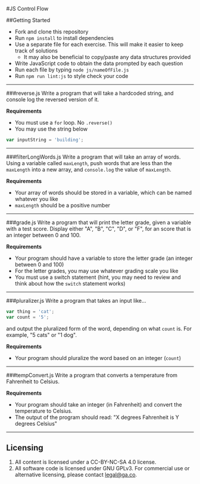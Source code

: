 #JS Control Flow

##Getting Started
* Fork and clone this repository
* Run `npm install` to install dependencies
* Use a separate file for each exercise. This will make it easier to keep track of solutions
  * It may also be beneficial to copy/paste any data structures provided
* Write JavaScript code to obtain the data prompted by each question
* Run each file by typing `node js/nameOfFile.js`
* Run `npm run lint:js` to style check your code

---

###reverse.js
Write a program that will take a hardcoded string, and console log the reversed version of it.

**Requirements**
* You must use a `for` loop. No `.reverse()`
* You may use the string below

```js
var inputString = 'building';
```

---

###filterLongWords.js
Write a program that will take an array of words. Using a variable called `maxLength`, push words that are less than the `maxLength` into a new array, and `console.log` the value of `maxLength`.

**Requirements**
* Your array of words should be stored in a variable, which can be named whatever you like
* `maxLength` should be a positive number

---

###grade.js
Write a program that will print the letter grade, given a variable with a test score. Display either "A", "B", "C", "D", or "F", for an score that is an integer between 0 and 100.

**Requirements**
* Your program should have a variable to store the letter grade (an integer between 0 and 100)
* For the letter grades, you may use whatever grading scale you like
* You must use a switch statement (hint, you may need to review and think about how the `switch` statement works)

---

###pluralizer.js
Write a program that takes an input like...

```js
var thing = 'cat';
var count = '5';
```
and output the pluralized form of the word, depending on what `count` is. For example, "5 cats" or "1 dog".

**Requirements**
* Your program should pluralize the word based on an integer (`count`)

---

###tempConvert.js
Write a program that converts a temperature from Fahrenheit to Celsius.

**Requirements**
* Your program should take an integer (in Fahrenheit) and convert the temperature to Celsius.
* The output of the program should read: "X degrees Fahrenheit is Y degrees Celsius"

---

## Licensing
1. All content is licensed under a CC-BY-NC-SA 4.0 license.
2. All software code is licensed under GNU GPLv3. For commercial use or alternative licensing, please contact legal@ga.co.
